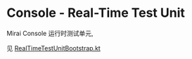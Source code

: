 # Console - Real-Time Test Unit

Mirai Console 运行时测试单元,

见 [RealTimeTestUnitBootstrap.kt](src/RealTimeTestUnitBootstrap.kt)
